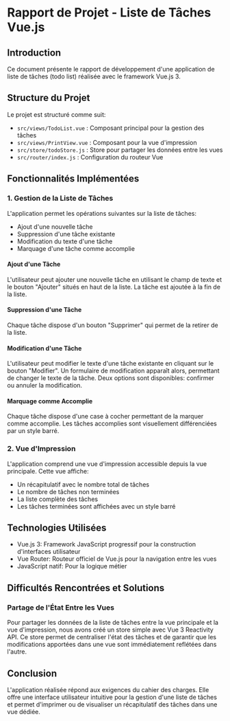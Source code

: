 # Rapport de Projet - Liste de Tâches Vue.js

## Introduction

Ce document présente le rapport de développement d'une application de liste de tâches (todo list) réalisée avec le framework Vue.js 3.

## Structure du Projet

Le projet est structuré comme suit:

- `src/views/TodoList.vue` : Composant principal pour la gestion des tâches
- `src/views/PrintView.vue` : Composant pour la vue d'impression
- `src/store/todoStore.js` : Store pour partager les données entre les vues
- `src/router/index.js` : Configuration du routeur Vue

## Fonctionnalités Implémentées

### 1. Gestion de la Liste de Tâches

L'application permet les opérations suivantes sur la liste de tâches:

- Ajout d'une nouvelle tâche
- Suppression d'une tâche existante
- Modification du texte d'une tâche
- Marquage d'une tâche comme accomplie

#### Ajout d'une Tâche

L'utilisateur peut ajouter une nouvelle tâche en utilisant le champ de texte et le bouton "Ajouter" situés en haut de la liste. La tâche est ajoutée à la fin de la liste.

#### Suppression d'une Tâche

Chaque tâche dispose d'un bouton "Supprimer" qui permet de la retirer de la liste.

#### Modification d'une Tâche

L'utilisateur peut modifier le texte d'une tâche existante en cliquant sur le bouton "Modifier". Un formulaire de modification apparaît alors, permettant de changer le texte de la tâche. Deux options sont disponibles: confirmer ou annuler la modification.

#### Marquage comme Accomplie

Chaque tâche dispose d'une case à cocher permettant de la marquer comme accomplie. Les tâches accomplies sont visuellement différenciées par un style barré.

### 2. Vue d'Impression

L'application comprend une vue d'impression accessible depuis la vue principale. Cette vue affiche:

- Un récapitulatif avec le nombre total de tâches
- Le nombre de tâches non terminées
- La liste complète des tâches
- Les tâches terminées sont affichées avec un style barré

## Technologies Utilisées

- Vue.js 3: Framework JavaScript progressif pour la construction d'interfaces utilisateur
- Vue Router: Routeur officiel de Vue.js pour la navigation entre les vues
- JavaScript natif: Pour la logique métier

## Difficultés Rencontrées et Solutions

### Partage de l'État Entre les Vues

Pour partager les données de la liste de tâches entre la vue principale et la vue d'impression, nous avons créé un store simple avec Vue 3 Reactivity API. Ce store permet de centraliser l'état des tâches et de garantir que les modifications apportées dans une vue sont immédiatement reflétées dans l'autre.

## Conclusion

L'application réalisée répond aux exigences du cahier des charges. Elle offre une interface utilisateur intuitive pour la gestion d'une liste de tâches et permet d'imprimer ou de visualiser un récapitulatif des tâches dans une vue dédiée. 